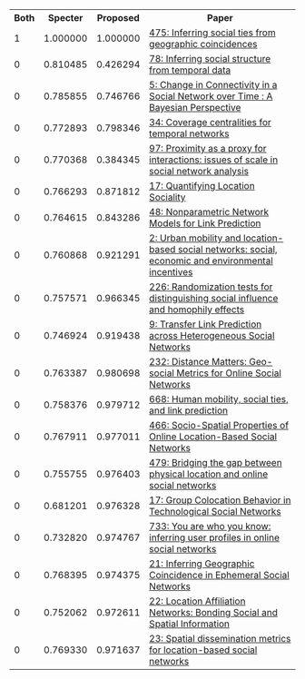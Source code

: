 <html><table><tr>
<th>Both</th>
<th>Specter</th>
<th>Proposed</th>
<th>Paper</th>
</tr>
<tr>
<td>1</td>
<td>1.000000</td>
<td>1.000000</td>
<td><a href="https://www.semanticscholar.org/paper/69850ad4116d5ba0e41dfe53bccfa581f6371312">475: Inferring social ties from geographic coincidences</a></td>
</tr>
<tr>
<td>0</td>
<td>0.810485</td>
<td>0.426294</td>
<td><a href="https://www.semanticscholar.org/paper/880b7a8496ea2a584ba8c6981a1e78b99571e772">78: Inferring social structure from temporal data</a></td>
</tr>
<tr>
<td>0</td>
<td>0.785855</td>
<td>0.746766</td>
<td><a href="https://www.semanticscholar.org/paper/3c6465cb00bf63f9416134413a98ae6a854767c8">5: Change in Connectivity in a Social Network over Time : A Bayesian Perspective</a></td>
</tr>
<tr>
<td>0</td>
<td>0.772893</td>
<td>0.798346</td>
<td><a href="https://www.semanticscholar.org/paper/6302fbfa2e975fdfb5d55359fd2a3da9cc1b9550">34: Coverage centralities for temporal networks</a></td>
</tr>
<tr>
<td>0</td>
<td>0.770368</td>
<td>0.384345</td>
<td><a href="https://www.semanticscholar.org/paper/71f92c8e98d0025dd7dfe61b45777c77d16ab79b">97: Proximity as a proxy for interactions: issues of scale in social network analysis</a></td>
</tr>
<tr>
<td>0</td>
<td>0.766293</td>
<td>0.871812</td>
<td><a href="https://www.semanticscholar.org/paper/ecdd02d08ecc6360788932e03de7a7b932df026a">17: Quantifying Location Sociality</a></td>
</tr>
<tr>
<td>0</td>
<td>0.764615</td>
<td>0.843286</td>
<td><a href="https://www.semanticscholar.org/paper/2217d47f414951c1f8aaa693b690aa50f85d5043">48: Nonparametric Network Models for Link Prediction</a></td>
</tr>
<tr>
<td>0</td>
<td>0.760868</td>
<td>0.921291</td>
<td><a href="https://www.semanticscholar.org/paper/72724600cb2237e2d42d2a12f0a2a6301d8ef6c3">2: Urban mobility and location-based social networks: social, economic and environmental incentives</a></td>
</tr>
<tr>
<td>0</td>
<td>0.757571</td>
<td>0.966345</td>
<td><a href="https://www.semanticscholar.org/paper/b5af80873cc3ca523b081ba4c8763dba0cb3a779">226: Randomization tests for distinguishing social influence and homophily effects</a></td>
</tr>
<tr>
<td>0</td>
<td>0.746924</td>
<td>0.919438</td>
<td><a href="https://www.semanticscholar.org/paper/9e1c5c9e794523b01888ae65c7362aa96eff969d">9: Transfer Link Prediction across Heterogeneous Social Networks</a></td>
</tr>
<tr>
<td>0</td>
<td>0.763387</td>
<td>0.980698</td>
<td><a href="https://www.semanticscholar.org/paper/95498f0d8e2b3ce47bb69e69ca20abc32a568faa">232: Distance Matters: Geo-social Metrics for Online Social Networks</a></td>
</tr>
<tr>
<td>0</td>
<td>0.758376</td>
<td>0.979712</td>
<td><a href="https://www.semanticscholar.org/paper/117fc73987a2808a90bf093be5730e64f7514d30">668: Human mobility, social ties, and link prediction</a></td>
</tr>
<tr>
<td>0</td>
<td>0.767911</td>
<td>0.977011</td>
<td><a href="https://www.semanticscholar.org/paper/7dd530663e0b084a5aad9a55cec021d8331514d3">466: Socio-Spatial Properties of Online Location-Based Social Networks</a></td>
</tr>
<tr>
<td>0</td>
<td>0.755755</td>
<td>0.976403</td>
<td><a href="https://www.semanticscholar.org/paper/e635e55c0e3ebd87940d7d9c681c9d242c486a4e">479: Bridging the gap between physical location and online social networks</a></td>
</tr>
<tr>
<td>0</td>
<td>0.681201</td>
<td>0.976328</td>
<td><a href="https://www.semanticscholar.org/paper/75b71b5a7f348ec20377d4a7b7ac942d80acb8d7">17: Group Colocation Behavior in Technological Social Networks</a></td>
</tr>
<tr>
<td>0</td>
<td>0.732820</td>
<td>0.974767</td>
<td><a href="https://www.semanticscholar.org/paper/c6d3d381b8f23228ac3714b06797aa2d18c12cff">733: You are who you know: inferring user profiles in online social networks</a></td>
</tr>
<tr>
<td>0</td>
<td>0.768395</td>
<td>0.974375</td>
<td><a href="https://www.semanticscholar.org/paper/a957bb4f33354783ec25ac609219b6ca7228e0d4">21: Inferring Geographic Coincidence in Ephemeral Social Networks</a></td>
</tr>
<tr>
<td>0</td>
<td>0.752062</td>
<td>0.972611</td>
<td><a href="https://www.semanticscholar.org/paper/74ae2bb4e6c6d29cb40161b13ae62ff5741f3384">22: Location Affiliation Networks: Bonding Social and Spatial Information</a></td>
</tr>
<tr>
<td>0</td>
<td>0.769330</td>
<td>0.971637</td>
<td><a href="https://www.semanticscholar.org/paper/42c2773ec57270b45090b06ba1ddcf446233e28e">23: Spatial dissemination metrics for location-based social networks</a></td>
</tr>
</table></html>
